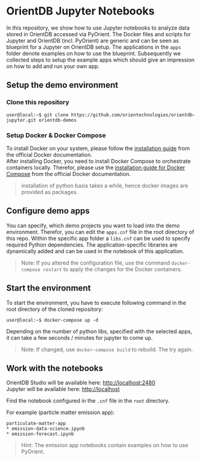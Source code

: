 # OrientDB Jupyter Notebooks

In this repository, we show how to use Jupyter notebooks to analyze data stored in OrientDB accessed via PyOrient.
The Docker files and scripts for Jupyter and OrientDB (incl. PyOrient) are generic and can be seen as blueprint for a Jupyter on OrientDB setup.
The applications in the `apps` folder denote examples on how to use the blueprint.
Subsequently we collected steps to setup the example apps which should give an impression on how to add and run your own app.

## Setup the demo environment

### Clone this repository

```console
user@local:~$ git clone https://github.com/orientechnologies/orientdb-jupyter.git orientdb-demos
```
### Setup Docker & Docker Compose

To install Docker on your system, please follow the [installation guide](https://docs.docker.com/get-docker) from the official Docker documentation.<br>
After installing Docker, you need to install Docker Compose to orchestrate containers locally. Therefor, please use the [installation guide for Docker Compose](https://docs.docker.com/compose/install) from the official Docker documentation.

> installation of python basis takes a while, hence docker images are provided as packages.

## Configure demo apps

You can specify, which demo projects you want to load into the demo environment.
Therefor, you can edit the `apps.cnf` file in the root directory of this repo.
Within the specific app folder a `libs.cnf` can be used to specify required Python dependencies.
The application-specific libraries are dynamically added and can be used in the notebook of this application.

> Note: If you altered the configuration file, use the command `docker-compose restart` to apply the changes for the Docker containers.

## Start the environment

To start the environment, you have to execute following command in the root directory of the cloned repository:
```console
user@local:~$ docker-compose up -d
```
Depending on the number of python libs, specified with the selected apps, it can take a few seconds / minutes for jupyter to come up.

> Note: If changed, use `docker-compose build` to rebuild. The try again.

## Work with the notebooks

OrientDB Studio will be available here: [http://localhost:2480](http://localhost:2480/studio/index.html)<br>
Jupyter will be available here: [http://localhost](http://localhost)

Find the notebook configured in the `.cnf` file in the `root` directory.

For example (particle matter emission app):

```
particulate-matter-app
* emission-data-science.ipynb
* emission-forecast.ipynb
```

> Hint: The emission app notebooks contain examples on how to use PyOrient.
